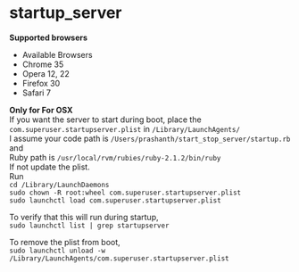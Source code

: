startup_server  
==============  

**Supported browsers**  
 - Available Browsers  
 - Chrome 35  
 - Opera 12, 22  
 - Firefox 30  
 - Safari 7  
  
**Only for For OSX**  
If you want the server to start during boot, place the `com.superuser.startupserver.plist` in `/Library/LaunchAgents/`  
I assume your code path is `/Users/prashanth/start_stop_server/startup.rb` and  
Ruby path is `/usr/local/rvm/rubies/ruby-2.1.2/bin/ruby`  
If not update the plist.  
Run  
`cd /Library/LaunchDaemons`  
`sudo chown -R root:wheel com.superuser.startupserver.plist`  
`sudo launchctl load com.superuser.startupserver.plist`  
  
To verify that this will run during startup,  
`sudo launchctl list | grep startupserver`  
  
To remove the plist from boot,  
`sudo launchctl unload -w /Library/LaunchAgents/com.superuser.startupserver.plist`  
